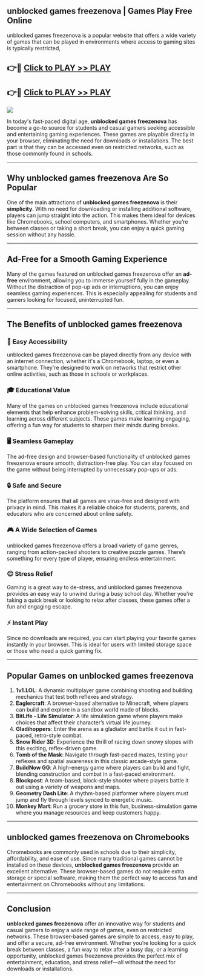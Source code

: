 ## unblocked games freezenova | Games Play Free Online

unblocked games freezenova is a popular website that offers a wide variety of games that can be played in environments where access to gaming sites is typically restricted,


## 👉🔴 [Click to PLAY >> PLAY](http://freeplayer.one?title=unblocked_games_freezenova&ref=14D)

## 👉🔴 [Click to PLAY >> PLAY](http://freeplayer.one?title=unblocked_games_freezenova&ref=14D)


<a href="http://freeplayer.one?title=unblocked_games_freezenova&ref=14D"><img src="https://clearcache.store/games.png"></a>

In today's fast-paced digital age, **unblocked games freezenova** has become a go-to source for students and casual gamers seeking accessible and entertaining gaming experiences. These games are playable directly in your browser, eliminating the need for downloads or installations. The best part is that they can be accessed even on restricted networks, such as those commonly found in schools.

---

## **Why unblocked games freezenova Are So Popular**

One of the main attractions of **unblocked games freezenova** is their **simplicity**. With no need for downloading or installing additional software, players can jump straight into the action. This makes them ideal for devices like Chromebooks, school computers, and smartphones. Whether you’re between classes or taking a short break, you can enjoy a quick gaming session without any hassle.

---

## **Ad-Free for a Smooth Gaming Experience**

Many of the games featured on unblocked games freezenova offer an **ad-free** environment, allowing you to immerse yourself fully in the gameplay. Without the distraction of pop-up ads or interruptions, you can enjoy seamless gaming experiences. This is especially appealing for students and gamers looking for focused, uninterrupted fun.

---

## **The Benefits of unblocked games freezenova**

### 🚪 **Easy Accessibility**
unblocked games freezenova can be played directly from any device with an internet connection, whether it's a Chromebook, laptop, or even a smartphone. They're designed to work on networks that restrict other online activities, such as those in schools or workplaces.

### 🎓 **Educational Value**
Many of the games on unblocked games freezenova include educational elements that help enhance problem-solving skills, critical thinking, and learning across different subjects. These games make learning engaging, offering a fun way for students to sharpen their minds during breaks.

### 🖥️ **Seamless Gameplay**
The ad-free design and browser-based functionality of unblocked games freezenova ensure smooth, distraction-free play. You can stay focused on the game without being interrupted by unnecessary pop-ups or ads.

### 🔒 **Safe and Secure**
The platform ensures that all games are virus-free and designed with privacy in mind. This makes it a reliable choice for students, parents, and educators who are concerned about online safety.

### 🎮 **A Wide Selection of Games**
unblocked games freezenova offers a broad variety of game genres, ranging from action-packed shooters to creative puzzle games. There’s something for every type of player, ensuring endless entertainment.

### 😌 **Stress Relief**
Gaming is a great way to de-stress, and unblocked games freezenova provides an easy way to unwind during a busy school day. Whether you're taking a quick break or looking to relax after classes, these games offer a fun and engaging escape.

### ⚡ **Instant Play**
Since no downloads are required, you can start playing your favorite games instantly in your browser. This is ideal for users with limited storage space or those who need a quick gaming fix.

---

## **Popular Games on unblocked games freezenova**

1. **1v1.LOL**: A dynamic multiplayer game combining shooting and building mechanics that test both reflexes and strategy.
2. **Eaglercraft**: A browser-based alternative to Minecraft, where players can build and explore in a sandbox world made of blocks.
3. **BitLife - Life Simulator**: A life simulation game where players make choices that affect their character’s virtual life journey.
4. **Gladihoppers**: Enter the arena as a gladiator and battle it out in fast-paced, retro-style combat.
5. **Snow Rider 3D**: Experience the thrill of racing down snowy slopes with this exciting, reflex-driven game.
6. **Tomb of the Mask**: Navigate through fast-paced mazes, testing your reflexes and spatial awareness in this classic arcade-style game.
7. **BuildNow GG**: A high-energy game where players can build and fight, blending construction and combat in a fast-paced environment.
8. **Blockpost**: A team-based, block-style shooter where players battle it out using a variety of weapons and maps.
9. **Geometry Dash Lite**: A rhythm-based platformer where players must jump and fly through levels synced to energetic music.
10. **Monkey Mart**: Run a grocery store in this fun, business-simulation game where you manage resources and keep customers happy.

---

## **unblocked games freezenova on Chromebooks**

Chromebooks are commonly used in schools due to their simplicity, affordability, and ease of use. Since many traditional games cannot be installed on these devices, **unblocked games freezenova** provide an excellent alternative. These browser-based games do not require extra storage or special software, making them the perfect way to access fun and entertainment on Chromebooks without any limitations.

---

## **Conclusion**

**unblocked games freezenova** offer an innovative way for students and casual gamers to enjoy a wide range of games, even on restricted networks. These browser-based games are simple to access, easy to play, and offer a secure, ad-free environment. Whether you’re looking for a quick break between classes, a fun way to relax after a busy day, or a learning opportunity, unblocked games freezenova provides the perfect mix of entertainment, education, and stress relief—all without the need for downloads or installations.